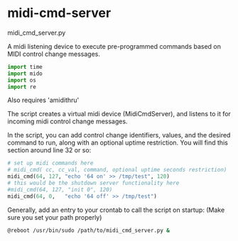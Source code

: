 # midi-cmd-server

midi_cmd_server.py

A midi listening device to execute pre-programmed commands based on MIDI control change messages.

```python
import time
import mido
import os
import re
```

Also requires 'amidithru'

The script creates a virtual midi device (MidiCmdServer), and listens to it for incoming midi control change messages.

In the script, you can add control change identifiers, values, and the desired command to run, along with an optional uptime restriction.
You will find this section around line 32 or so:
```python
# set up midi commands here
# midi_cmd( cc, cc_val, command, optional uptime seconds restriction) 
midi_cmd(64, 127, "echo '64 on' >> /tmp/test", 120)
# this would be the shutdown server functionality here
#midi_cmd(64, 127, "init 0", 120)
midi_cmd(64, 0,   "echo '64 off' >> /tmp/test")
```

Generally, add an entry to your crontab to call the script on startup:
(Make sure you set your path properly)

```bash
@reboot /usr/bin/sudo /path/to/midi_cmd_server.py &
```
